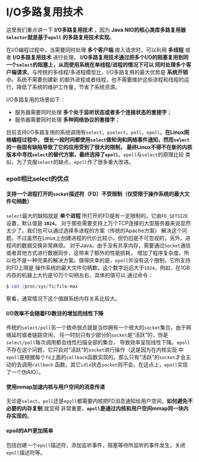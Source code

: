 I/O多路复用技术
=======================================
这里我们重点讲一下 **I/O多路复用技术** ，因为 **Java NIO的核心类库多路复用器`Selector`就是基于`epoll`
的多路复用技术实现**。

在I/O编程过程中，当需要同时处理 **多个客户端** 接入请求时，可以利用 **多线程** 或者 **I/O多路复用技术** 进行处理。
**I/O多路复用技术通过把多个I/O的阻塞复用到同一个`select`的阻塞上，从而使用系统在单线程/进程的情况下可以
同时处理多个客户端请求**。与传统的多线程/多进程模型比，I/O多路复用的最大优势是 **系统开销小**，系统不需要创建新
的额外进程或者线程，也不需要维护这些进程和线程的运行，降低了系统的维护工作量，节省了系统资源。

I/O多路复用的场景如下：
+ 服务器需要同时处理 **多个处于监听状态或者多个连接状态的套接字**；
+ 服务器需要同时处理 **多种网络协议的套接字**；

目前支持I/O多路复用的系统调用有`select`，`pselect`，`poll`，`epoll`。**在Linux网络编程过程中，
很长一段时间都使用`select`做轮询和网络事件通知，然而`select`的一些固有缺陷导致了它的应用受到了很大的限制，
最终Linux不得不在新的内核版本中寻找`select`的替代方案，最终选择了`epoll`**。`epoll`与`select`的原理比较
类似，为了克服`select`的缺点，`epoll`作了很多重大改进。

### epoll相比select的优点
#### 支持一个进程打开的`socket`描述符（FD）不受限制（仅受限于操作系统的最大文件句柄数）
`select`最大的缺陷就是 **单个进程** 所打开的FD是有一定限制的，它由`FD_SETSIZE`设置，默认值是 **`1024`**。
对于那些需要支持上万个TCP连接的大型服务器来说显然太少了。我们也可以通过选择多进程的方案（传统的Apache方案）
解决这个问题，不过虽然在Linux上创建进程的代价比较小，但仍旧是不可忽视的，另外，进程间的数据交换非常麻烦。
对于Java，由于没有共享内存，需要通过`Socket`通信或者其他方式进行数据同步，这带来了额外的性能损耗，
增加了程序复杂度，所以也不是一种完美的解决方案。值得庆幸的是，`epoll`并没有这个限制，它所支持的FD上限是
操作系统的最大文件句柄数，这个数字远远大于`1024`。例如，在1GB内存的机器上大约是10万个句柄左右，具体的值可以
通过命令：
```powershell
$ cat /proc/sys/fs/file-max
```
察看，通常情况下这个值跟系统内存关系比较大。

#### I/O效率不会随着FD数目的增加而线性下降
传统的`select/poll`另一个致命弱点就是当你拥有一个很大的`socket`集合，由于网络延时或者链路空闲，
任一时刻只有少部分的`socket`是“活跃”的，但是`select/poll`每次调用都会线性扫描全部的集合，
导致效率呈现线性下降。`epoll`不存在这个问题，它只会对“活跃”的`socket`进行操作（这是因为在内核实现
中`epoll`是根据每个`fd`上面的`callback`函数实现的。那么只有“活跃”的`socket`才会主动的去调用`callback`
函数，其它`idle`状态`socket`则不会。在这点上，`epoll`实现了一个伪AIO）。

#### 使用mmap加速内核与用户空间的消息传递
无论是`select`，`poll`还是`epoll`都需要内核把FD消息通知给用户空间，**如何避免不必要的内存复制** 就显得
非常重要，**`epoll`是通过内核和用户空间mmap同一块内存实现的**。

#### epoll的API更加简单
包括创建一个`epoll`描述符，添加监听事件，阻塞等待所监听的事件发生，关闭`epoll`描述符等。
